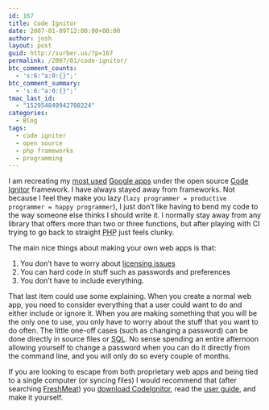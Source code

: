 ```yaml
---
id: 167
title: Code Ignitor
date: 2007-01-09T12:00:00+00:00
author: josh
layout: post
guid: http://surber.us/?p=167
permalink: /2007/01/code-ignitor/
btc_comment_counts:
  - 's:6:"a:0:{}";'
btc_comment_summary:
  - 's:6:"a:0:{}";'
tmac_last_id:
  - "152954849942708224"
categories:
  - Blog
tags:
  - code igniter
  - open source
  - php frameworks
  - programming
---
```

I am recreating my [most used](http://surber.us/2006/04/16/google) [Google apps](http://google.com/options/) under the open source [Code Ignitor](http://codeignitor.com) framework. I have always stayed away from frameworks. Not because I feel they make you lazy (`lazy programmer = productive programmer = happy programmer`), I just don’t like having to bend my code to the way someone else thinks I should write it. I normally stay away from any library that offers more than two or three functions, but after playing with CI trying to go back to straight <acronym title="Personal Home Page Hypertext Preprocessor">PHP</acronym> just feels clunky.

The main nice things about making your own web apps is that:

  1. You don’t have to worry about [licensing issues](http://surber.us/2006/12/26/free-as-in-speech)
  2. You can hard code in stuff such as passwords and preferences
  3. You don’t have to include everything.

That last item could use some explaining. When you create a normal web app, you need to consider everything that a user could want to do and either include or ignore it. When you are making something that you will be the only one to use, you only have to worry about the stuff that you want to do often. The little one-off cases (such as changing a password) can be done directly in source files or <acronym title="Structured Query Language">SQL</acronym>. No sense spending an entire afternoon allowing yourself to change a password when you can do it directly from the command line, and you will only do so every couple of months.

If you are looking to escape from both proprietary web apps and being tied to a single computer (or syncing files) I would recommend that (after searching [FreshMeat](http://freshmeat.net)) you [download CodeIgnitor](http://www.codeigniter.com/download.php), read the [user guide](http://www.codeigniter.com/user_guide/), and make it yourself.